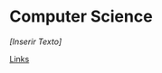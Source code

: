 # Computer Science

*[Inserir Texto]*

[Links](Computer%20Science%204f885830d3bd4329b00125c0a92c3b08/Links%208132d1cf6ba64199b527def45fd11252.csv)